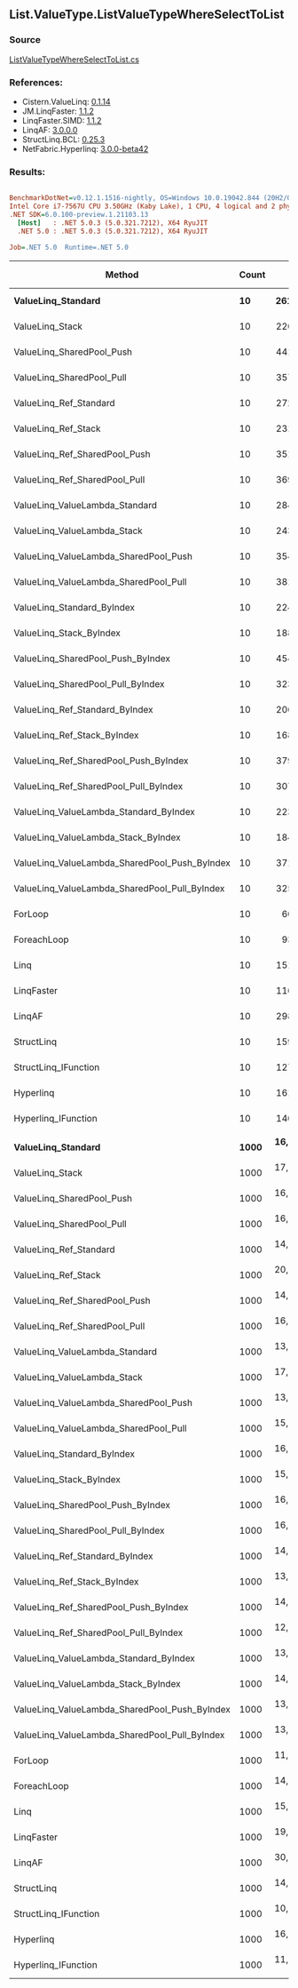 ﻿## List.ValueType.ListValueTypeWhereSelectToList

### Source
[ListValueTypeWhereSelectToList.cs](../LinqBenchmarks/List/ValueType/ListValueTypeWhereSelectToList.cs)

### References:
- Cistern.ValueLinq: [0.1.14](https://www.nuget.org/packages/Cistern.ValueLinq/0.1.14)
- JM.LinqFaster: [1.1.2](https://www.nuget.org/packages/JM.LinqFaster/1.1.2)
- LinqFaster.SIMD: [1.1.2](https://www.nuget.org/packages/LinqFaster.SIMD/1.0.3)
- LinqAF: [3.0.0.0](https://www.nuget.org/packages/LinqAF/3.0.0.0)
- StructLinq.BCL: [0.25.3](https://www.nuget.org/packages/StructLinq.BCL/0.25.3)
- NetFabric.Hyperlinq: [3.0.0-beta42](https://www.nuget.org/packages/NetFabric.Hyperlinq/3.0.0-beta42)

### Results:
``` ini

BenchmarkDotNet=v0.12.1.1516-nightly, OS=Windows 10.0.19042.844 (20H2/October2020Update)
Intel Core i7-7567U CPU 3.50GHz (Kaby Lake), 1 CPU, 4 logical and 2 physical cores
.NET SDK=6.0.100-preview.1.21103.13
  [Host]   : .NET 5.0.3 (5.0.321.7212), X64 RyuJIT
  .NET 5.0 : .NET 5.0.3 (5.0.321.7212), X64 RyuJIT

Job=.NET 5.0  Runtime=.NET 5.0  

```
|                                        Method | Count |         Mean |      Error |     StdDev | Ratio | RatioSD |   Gen 0 |   Gen 1 | Gen 2 | Allocated |
|---------------------------------------------- |------ |-------------:|-----------:|-----------:|------:|--------:|--------:|--------:|------:|----------:|
|                            **ValueLinq_Standard** |    **10** |    **261.60 ns** |   **0.944 ns** |   **0.788 ns** |  **4.30** |    **0.04** |  **0.0877** |       **-** |     **-** |     **184 B** |
|                               ValueLinq_Stack |    10 |    220.54 ns |   4.405 ns |   4.326 ns |  3.63 |    0.10 |  0.0880 |       - |     - |     184 B |
|                     ValueLinq_SharedPool_Push |    10 |    441.90 ns |   1.794 ns |   1.678 ns |  7.27 |    0.07 |  0.0877 |       - |     - |     184 B |
|                     ValueLinq_SharedPool_Pull |    10 |    357.69 ns |   0.754 ns |   0.630 ns |  5.88 |    0.05 |  0.0877 |       - |     - |     184 B |
|                        ValueLinq_Ref_Standard |    10 |    272.73 ns |   1.155 ns |   1.081 ns |  4.49 |    0.04 |  0.0877 |       - |     - |     184 B |
|                           ValueLinq_Ref_Stack |    10 |    231.63 ns |   0.821 ns |   0.685 ns |  3.81 |    0.04 |  0.0880 |       - |     - |     184 B |
|                 ValueLinq_Ref_SharedPool_Push |    10 |    351.93 ns |   1.778 ns |   1.576 ns |  5.79 |    0.07 |  0.0877 |       - |     - |     184 B |
|                 ValueLinq_Ref_SharedPool_Pull |    10 |    369.89 ns |   0.682 ns |   0.605 ns |  6.09 |    0.06 |  0.0877 |       - |     - |     184 B |
|                ValueLinq_ValueLambda_Standard |    10 |    284.10 ns |   1.257 ns |   1.176 ns |  4.67 |    0.05 |  0.0877 |       - |     - |     184 B |
|                   ValueLinq_ValueLambda_Stack |    10 |    243.64 ns |   2.783 ns |   2.603 ns |  4.00 |    0.06 |  0.0877 |       - |     - |     184 B |
|         ValueLinq_ValueLambda_SharedPool_Push |    10 |    354.71 ns |   0.658 ns |   0.583 ns |  5.84 |    0.06 |  0.0877 |       - |     - |     184 B |
|         ValueLinq_ValueLambda_SharedPool_Pull |    10 |    381.16 ns |   3.728 ns |   3.487 ns |  6.28 |    0.08 |  0.0877 |       - |     - |     184 B |
|                    ValueLinq_Standard_ByIndex |    10 |    224.27 ns |   2.074 ns |   1.619 ns |  3.69 |    0.04 |  0.0877 |       - |     - |     184 B |
|                       ValueLinq_Stack_ByIndex |    10 |    188.18 ns |   1.074 ns |   0.952 ns |  3.10 |    0.02 |  0.0880 |       - |     - |     184 B |
|             ValueLinq_SharedPool_Push_ByIndex |    10 |    454.90 ns |   1.614 ns |   1.431 ns |  7.48 |    0.08 |  0.0877 |       - |     - |     184 B |
|             ValueLinq_SharedPool_Pull_ByIndex |    10 |    323.49 ns |   1.414 ns |   1.253 ns |  5.32 |    0.06 |  0.0877 |       - |     - |     184 B |
|                ValueLinq_Ref_Standard_ByIndex |    10 |    206.11 ns |   0.799 ns |   0.747 ns |  3.39 |    0.03 |  0.0880 |       - |     - |     184 B |
|                   ValueLinq_Ref_Stack_ByIndex |    10 |    168.91 ns |   0.726 ns |   0.644 ns |  2.78 |    0.03 |  0.0880 |       - |     - |     184 B |
|         ValueLinq_Ref_SharedPool_Push_ByIndex |    10 |    379.78 ns |   1.386 ns |   1.082 ns |  6.24 |    0.06 |  0.0877 |       - |     - |     184 B |
|         ValueLinq_Ref_SharedPool_Pull_ByIndex |    10 |    307.90 ns |   1.395 ns |   1.236 ns |  5.07 |    0.05 |  0.0877 |       - |     - |     184 B |
|        ValueLinq_ValueLambda_Standard_ByIndex |    10 |    223.47 ns |   0.911 ns |   0.852 ns |  3.68 |    0.03 |  0.0880 |       - |     - |     184 B |
|           ValueLinq_ValueLambda_Stack_ByIndex |    10 |    184.85 ns |   1.105 ns |   0.979 ns |  3.04 |    0.03 |  0.0880 |       - |     - |     184 B |
| ValueLinq_ValueLambda_SharedPool_Push_ByIndex |    10 |    371.92 ns |   0.717 ns |   0.636 ns |  6.12 |    0.05 |  0.0877 |       - |     - |     184 B |
| ValueLinq_ValueLambda_SharedPool_Pull_ByIndex |    10 |    325.48 ns |   1.025 ns |   0.909 ns |  5.35 |    0.05 |  0.0877 |       - |     - |     184 B |
|                                       ForLoop |    10 |     60.79 ns |   0.628 ns |   0.557 ns |  1.00 |    0.00 |  0.1491 |       - |     - |     312 B |
|                                   ForeachLoop |    10 |     93.85 ns |   0.468 ns |   0.414 ns |  1.54 |    0.01 |  0.1491 |       - |     - |     312 B |
|                                          Linq |    10 |    151.60 ns |   1.533 ns |   1.434 ns |  2.49 |    0.03 |  0.3290 |       - |     - |     688 B |
|                                    LinqFaster |    10 |    116.67 ns |   1.125 ns |   0.997 ns |  1.92 |    0.02 |  0.2370 |       - |     - |     496 B |
|                                        LinqAF |    10 |    298.08 ns |   5.773 ns |   6.178 ns |  4.93 |    0.10 |  0.1488 |       - |     - |     312 B |
|                                    StructLinq |    10 |    159.81 ns |   0.412 ns |   0.366 ns |  2.63 |    0.03 |  0.1376 |       - |     - |     288 B |
|                          StructLinq_IFunction |    10 |    127.49 ns |   0.488 ns |   0.457 ns |  2.10 |    0.02 |  0.0880 |       - |     - |     184 B |
|                                     Hyperlinq |    10 |    161.66 ns |   1.378 ns |   1.076 ns |  2.66 |    0.03 |  0.0880 |       - |     - |     184 B |
|                           Hyperlinq_IFunction |    10 |    140.40 ns |   0.538 ns |   0.503 ns |  2.31 |    0.03 |  0.0880 |       - |     - |     184 B |
|                                               |       |              |            |            |       |         |         |         |       |           |
|                            **ValueLinq_Standard** |  **1000** | **16,649.60 ns** | **130.956 ns** | **122.496 ns** |  **1.49** |    **0.01** | **31.2195** |       **-** |     **-** |  **65,504 B** |
|                               ValueLinq_Stack |  1000 | 17,608.43 ns | 150.911 ns | 133.779 ns |  1.58 |    0.01 | 30.2734 |       - |     - |  64,112 B |
|                     ValueLinq_SharedPool_Push |  1000 | 16,745.62 ns | 156.941 ns | 146.803 ns |  1.50 |    0.01 | 15.3809 |       - |     - |  32,248 B |
|                     ValueLinq_SharedPool_Pull |  1000 | 16,650.22 ns | 135.827 ns | 127.053 ns |  1.49 |    0.01 | 15.3809 |       - |     - |  32,248 B |
|                        ValueLinq_Ref_Standard |  1000 | 14,541.87 ns | 136.234 ns | 113.761 ns |  1.30 |    0.01 | 31.2347 |       - |     - |  65,504 B |
|                           ValueLinq_Ref_Stack |  1000 | 20,193.15 ns |  84.134 ns |  74.583 ns |  1.81 |    0.01 | 30.2734 |       - |     - |  64,112 B |
|                 ValueLinq_Ref_SharedPool_Push |  1000 | 14,262.88 ns | 101.002 ns |  89.536 ns |  1.28 |    0.01 | 15.3809 |       - |     - |  32,248 B |
|                 ValueLinq_Ref_SharedPool_Pull |  1000 | 16,692.15 ns |  58.131 ns |  51.532 ns |  1.49 |    0.01 | 15.3809 |       - |     - |  32,248 B |
|                ValueLinq_ValueLambda_Standard |  1000 | 13,798.13 ns | 201.579 ns | 188.557 ns |  1.23 |    0.01 | 31.2347 |       - |     - |  65,504 B |
|                   ValueLinq_ValueLambda_Stack |  1000 | 17,457.74 ns | 187.114 ns | 165.872 ns |  1.56 |    0.02 | 30.2734 |       - |     - |  64,112 B |
|         ValueLinq_ValueLambda_SharedPool_Push |  1000 | 13,837.58 ns | 140.378 ns | 124.441 ns |  1.24 |    0.01 | 15.3809 |       - |     - |  32,248 B |
|         ValueLinq_ValueLambda_SharedPool_Pull |  1000 | 15,934.01 ns | 173.707 ns | 153.987 ns |  1.43 |    0.02 | 15.3809 |       - |     - |  32,248 B |
|                    ValueLinq_Standard_ByIndex |  1000 | 16,555.87 ns | 132.379 ns | 110.543 ns |  1.48 |    0.02 | 31.2195 |       - |     - |  65,504 B |
|                       ValueLinq_Stack_ByIndex |  1000 | 15,915.82 ns | 132.531 ns | 117.486 ns |  1.42 |    0.01 | 30.2734 |       - |     - |  64,112 B |
|             ValueLinq_SharedPool_Push_ByIndex |  1000 | 16,327.24 ns | 260.234 ns | 243.423 ns |  1.46 |    0.02 | 15.3809 |       - |     - |  32,248 B |
|             ValueLinq_SharedPool_Pull_ByIndex |  1000 | 16,163.56 ns | 123.239 ns | 115.278 ns |  1.45 |    0.01 | 15.3809 |       - |     - |  32,248 B |
|                ValueLinq_Ref_Standard_ByIndex |  1000 | 14,354.06 ns |  81.148 ns |  71.935 ns |  1.28 |    0.01 | 31.2347 |       - |     - |  65,504 B |
|                   ValueLinq_Ref_Stack_ByIndex |  1000 | 13,487.04 ns |  88.302 ns |  82.598 ns |  1.21 |    0.01 | 30.2887 |       - |     - |  64,112 B |
|         ValueLinq_Ref_SharedPool_Push_ByIndex |  1000 | 14,669.64 ns |  82.444 ns |  73.085 ns |  1.31 |    0.01 | 15.3809 |       - |     - |  32,248 B |
|         ValueLinq_Ref_SharedPool_Pull_ByIndex |  1000 | 12,660.67 ns |  64.941 ns |  57.568 ns |  1.13 |    0.01 | 15.3809 |       - |     - |  32,248 B |
|        ValueLinq_ValueLambda_Standard_ByIndex |  1000 | 13,874.13 ns | 132.530 ns | 123.969 ns |  1.24 |    0.01 | 31.2347 |       - |     - |  65,504 B |
|           ValueLinq_ValueLambda_Stack_ByIndex |  1000 | 14,386.59 ns |  74.694 ns |  69.869 ns |  1.29 |    0.01 | 30.2887 |       - |     - |  64,112 B |
| ValueLinq_ValueLambda_SharedPool_Push_ByIndex |  1000 | 13,942.59 ns | 119.158 ns | 111.461 ns |  1.25 |    0.01 | 15.3809 |       - |     - |  32,248 B |
| ValueLinq_ValueLambda_SharedPool_Pull_ByIndex |  1000 | 13,147.84 ns | 124.672 ns | 110.519 ns |  1.18 |    0.01 | 15.3809 |       - |     - |  32,248 B |
|                                       ForLoop |  1000 | 11,180.06 ns |  79.545 ns |  70.515 ns |  1.00 |    0.00 | 31.2347 |       - |     - |  65,504 B |
|                                   ForeachLoop |  1000 | 14,450.84 ns |  53.057 ns |  47.034 ns |  1.29 |    0.01 | 31.2347 |       - |     - |  65,504 B |
|                                          Linq |  1000 | 15,516.78 ns | 139.242 ns | 130.247 ns |  1.39 |    0.01 | 31.2195 |       - |     - |  65,880 B |
|                                    LinqFaster |  1000 | 19,250.73 ns | 163.191 ns | 152.649 ns |  1.72 |    0.02 | 44.4336 | 11.1084 |     - |  97,752 B |
|                                        LinqAF |  1000 | 30,009.43 ns | 485.944 ns | 454.552 ns |  2.69 |    0.05 | 31.2195 |       - |     - |  65,504 B |
|                                    StructLinq |  1000 | 14,326.99 ns |  75.413 ns |  66.852 ns |  1.28 |    0.01 | 15.3809 |       - |     - |  32,352 B |
|                          StructLinq_IFunction |  1000 | 10,161.48 ns |  49.295 ns |  41.164 ns |  0.91 |    0.01 | 15.3809 |       - |     - |  32,248 B |
|                                     Hyperlinq |  1000 | 16,061.23 ns | 153.348 ns | 135.939 ns |  1.44 |    0.02 | 15.3809 |       - |     - |  32,248 B |
|                           Hyperlinq_IFunction |  1000 | 11,234.77 ns |  60.911 ns |  53.996 ns |  1.00 |    0.01 | 15.3809 |       - |     - |  32,248 B |
